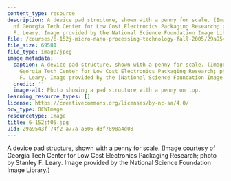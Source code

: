 ```yaml
---
content_type: resource
description: A device pad structure, shown with a penny for scale. (Image courtesy
  of Georgia Tech Center for Low Cost Electronics Packaging Research; photo by Stanley
  F. Leary. Image provided by the National Science Foundation Image Library.)
file: /courses/6-152j-micro-nano-processing-technology-fall-2005/29a9543f74f2a77aa606d3f7898a4d08_6-152jf05.jpg
file_size: 69581
file_type: image/jpeg
image_metadata:
  caption: A device pad structure, shown with a penny for scale. (Image courtesy of
    Georgia Tech Center for Low Cost Electronics Packaging Research; photo by Stanley
    F. Leary. Image provided by the [National Science Foundation Image Library](http://www.nsf.gov/news/mmg/).)
  credit: ''
  image-alt: Photo showing a pad structure with a penny on top.
learning_resource_types: []
license: https://creativecommons.org/licenses/by-nc-sa/4.0/
ocw_type: OCWImage
resourcetype: Image
title: 6-152jf05.jpg
uid: 29a9543f-74f2-a77a-a606-d3f7898a4d08
---
```

A device pad structure, shown with a penny for scale. (Image courtesy of Georgia Tech Center for Low Cost Electronics Packaging Research; photo by Stanley F. Leary. Image provided by the National Science Foundation Image Library.)